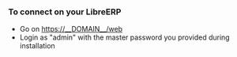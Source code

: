 
### To connect on your LibreERP

- Go on <https://__DOMAIN__/web>
- Login as "admin" with the master password you provided during installation
